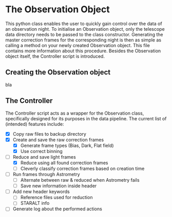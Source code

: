 The Observation Object
======================
This python class enables the user to quickly gain control over the data of an observation night. To initialise
an Observation object, only the telescope data directory needs to be passed to the class constructor. Generating
the master correction frames for the corresponding night is then as simple as calling a method on your newly 
created Observation object. This file contains more information about this procedure. Besides the Observation 
object itself, the Controller script is introduced.

Creating the Observation object
--------------------------------
bla

The Controller
--------------
The Controller script acts as a wrapper for the Observation class, specifically designed for its purposes in the
data pipeline. The current list of (intended) features include:

- [X] Copy raw files to backup directory
- [X] Create and save the raw correction frames
  - [X] Generate frame types (Bias, Dark, Flat field)
  - [X] Use correct binning
- [ ] Reduce and save light frames
  - [X] Reduce using all found correction frames
  - [ ] Cleverly classify correction frames based on creation time
- [ ] Run frames through Astrometry
  - [ ] Alternate between raw & reduced when Astrometry fails
  - [ ] Save new information inside header
- [ ] Add new header keywords
  - [ ] Reference files used for reduction
  - [ ] STARALT info
- [ ] Generate log about the performed actions
